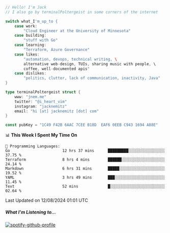 ```go
// Hello! I'm Jack
// I also go by terminalPoltergeist in some corners of the internet

switch what_I'm_up_to {
    case work:
        "Cloud Engineer at the University of Minnesota"
    case building:
        "stuff with Go"
    case learning:
        "Terraform, Azure Governance"
    case likes:
        "automation, devops, technical writing, \
        alternative web-design, TUIs, sharing music with people, \
        coffee, well-documented apis"
    case dislikes:
        "politics, clutter, lack of communication, inactivity, Java"
}

type terminalPoltergeist struct {
    www: "jnem.me"
    twitter: "@i_heart_vim"
    instagram: "jacknemitz"
    email: "hi [at] jacknemitz [dot] com"
}

const pubKey = "1C49 F42B 6AAC 7CEE B18D  EAF6 0EEB C943 1694 A88E"
```

<!--START_SECTION:waka-->
📊 **This Week I Spent My Time On** 

```text
💬 Programming Languages: 
Go                       12 hrs 37 mins      █████████░░░░░░░░░░░░░░░░   37.75 % 
Terraform                8 hrs 4 mins        ██████░░░░░░░░░░░░░░░░░░░   24.14 % 
Markdown                 6 hrs 31 mins       █████░░░░░░░░░░░░░░░░░░░░   19.52 % 
YAML                     3 hrs 49 mins       ███░░░░░░░░░░░░░░░░░░░░░░   11.45 % 
Text                     52 mins             █░░░░░░░░░░░░░░░░░░░░░░░░   02.64 % 
```


 Last Updated on 12/08/2024 01:01 UTC
<!--END_SECTION:waka-->

##### What I'm Listening to...

[![spotify-github-profile](https://jnem.me/listening-item?maxAge=2592000)](https://jnem.me/listening)
